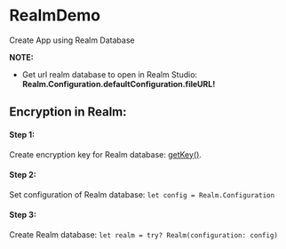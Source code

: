 # RealmDemo
Create App using Realm Database

**NOTE:** 
- Get url realm database to open in Realm Studio:  **Realm.Configuration.defaultConfiguration.fileURL!**

## **Encryption in Realm:**
#### Step 1: #### 
Create encryption key for Realm database: [getKey()](https://github.com/huybnd-1816/RealmDemo/blob/develop/RealmDemo/RealmDemo/Helper/RealmConfigure.swift).


#### Step 2: ####
Set configuration of Realm database: ``let config = Realm.Configuration``

#### Step 3: ####
Create Realm database: ``let realm = try? Realm(configuration: config)``
